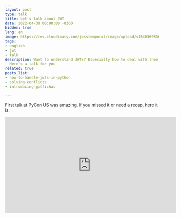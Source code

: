 ```yaml
---
layout: post
type: talk
title: Let's talk about JWT
date: 2022-04-30 00:00:00 -0300
hidden: true
lang: en
image: https://res.cloudinary.com/jesstemporal/image/upload/v1640360836/covers/talk_ycoaee.png
tags:
- english
- jwt
- talk
description: Want to understand JWTs? Especially how to deal with them in python?
  Here's a talk for you
related: true
posts_list:
- how-to-handle-jwts-in-python
- solving-conflicts
- introducing-gitfichas

---
```

First talk at PyCon US was amazing. If you missed it or need a recap, here it is:

<iframe width="560" height="315" src="https://www.youtube.com/embed/JyvJYkbzBNc" title="YouTube video player" frameborder="0" allow="accelerometer; autoplay; clipboard-write; encrypted-media; gyroscope; picture-in-picture" allowfullscreen></iframe>